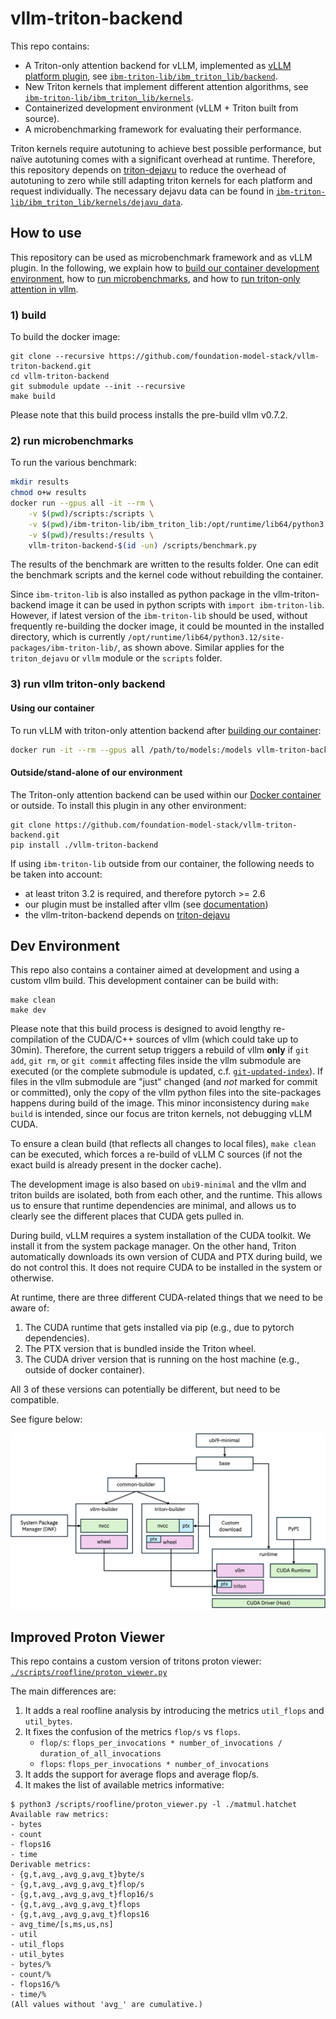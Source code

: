 # vllm-triton-backend

This repo contains:

- A Triton-only attention backend for vLLM, implemented as [vLLM platform plugin](https://docs.vllm.ai/en/latest/design/plugin_system.html), see [`ibm-triton-lib/ibm_triton_lib/backend`](./ibm-triton-lib/ibm_triton_lib/backend/). 
- New Triton kernels that implement different attention algorithms, see [`ibm-triton-lib/ibm_triton_lib/kernels`](./ibm-triton-lib/ibm_triton_lib/kernels/).
- Containerized development environment (vLLM + Triton built from source). 
- A microbenchmarking framework for evaluating their performance. 

Triton kernels require autotuning to achieve best possible performance, but naïve autotuning comes with a significant overhead at runtime. Therefore, this repository depends on [triton-dejavu](https://github.com/IBM/triton-dejavu) to reduce the overhead of autotuning to zero while still adapting triton kernels for each platform and request individually. The necessary dejavu data can be found in [`ibm-triton-lib/ibm_triton_lib/kernels/dejavu_data`](./ibm-triton-lib/ibm_triton_lib/kernels/dejavu_data/).

## How to use

This repository can be used as microbenchmark framework and as vLLM plugin. In the following, we explain how to [build our container development environment](#1-build), how to [run microbenchmarks](#2-run-microbenchmarks), and how to [run triton-only attention in vllm](#3-run-vllm-triton-only-backend).

### 1) build

To build the docker image:
```
git clone --recursive https://github.com/foundation-model-stack/vllm-triton-backend.git
cd vllm-triton-backend
git submodule update --init --recursive
make build
```

Please note that this build process installs the pre-build vllm v0.7.2. 

### 2) run microbenchmarks

To run the various benchmark:
```bash
mkdir results
chmod o+w results
docker run --gpus all -it --rm \
    -v $(pwd)/scripts:/scripts \
    -v $(pwd)/ibm-triton-lib/ibm_triton_lib:/opt/runtime/lib64/python3.12/site-packages/ibm_triton_lib \
    -v $(pwd)/results:/results \
    vllm-triton-backend-$(id -un) /scripts/benchmark.py
```
The results of the benchmark are written to the results folder. 
One can edit the benchmark scripts and the kernel code without rebuilding the container.

Since `ibm-triton-lib` is also installed as python package in the vllm-triton-backend image it can be used in python scripts with `import ibm-triton-lib`.
However, if latest version of the `ibm-triton-lib` should be used, without frequently re-building the docker image, it could be mounted in the installed directory, which is currently `/opt/runtime/lib64/python3.12/site-packages/ibm-triton-lib/`, as shown above. Similar applies for the `triton_dejavu` or `vllm` module or the `scripts` folder.

### 3) run vllm triton-only backend

#### Using our container

To run vLLM with triton-only attention backend after [building our container](#1-build):
```bash
docker run -it --rm --gpus all /path/to/models:/models vllm-triton-backend-$(id -un):latest -m vllm.entrypoints.openai.api_server --model /models/granite3.1-8b/base/

```

#### Outside/stand-alone of our environment

The Triton-only attention backend can be used within our [Docker container](#dev-environment) or outside. 
To install this plugin in any other environment:
```
git clone https://github.com/foundation-model-stack/vllm-triton-backend.git
pip install ./vllm-triton-backend
```

If using `ibm-triton-lib` outside from our container, the following needs to be taken into account:

- at least triton 3.2 is required, and therefore pytorch >= 2.6
- our plugin must be installed after vllm (see [documentation](https://docs.vllm.ai/en/latest/design/plugin_system.html))
- the vllm-triton-backend depends on [triton-dejavu](https://github.com/IBM/triton-dejavu)


## Dev Environment

This repo also contains a container aimed at development and using a custom vllm build. 
This development container can be build with:
```
make clean
make dev
```

Please note that this build process is designed to avoid lengthy re-compilation of the CUDA/C++ sources of vllm (which could take up to 30min). Therefore, the current setup triggers a rebuild of vllm **only** if `git add`, `git rm`, or `git commit` affecting files inside the vllm submodule are executed (or the complete submodule is updated, c.f. [`git-updated-index`](https://git-scm.com/docs/git-update-index)). If files in the vllm submodule are "just" changed (and *not* marked for commit or committed), only the copy of the vllm python files into the site-packages happens during build of the image. This minor inconsistency during `make build` is intended, since our focus are triton kernels, not debugging vLLM CUDA.

To ensure a clean build (that reflects all changes to local files), `make clean` can be executed, which forces a re-build of vLLM C sources (if not the exact build is already present in the docker cache).

The development image is also based on `ubi9-minimal` and the vllm and triton builds are isolated, both from each other, and the runtime. 
This allows us to ensure that runtime dependencies are minimal, and allows us to clearly see the different places that CUDA gets pulled in.

During build, vLLM requires a system installation of the CUDA toolkit. We install it from the system package manager.
On the other hand, Triton automatically downloads its own version of CUDA and PTX during build, we do not control this. 
It does not require CUDA to be installed in the system or otherwise.

At runtime, there are three different CUDA-related things that we need to be aware of:
1. The CUDA runtime that gets installed via pip (e.g., due to pytorch dependencies).
2. The PTX version that is bundled inside the Triton wheel.
3. The CUDA driver version that is running on the host machine (e.g., outside of docker container).

All 3 of these versions can potentially be different, but need to be compatible. 

See figure below:

![dev environment](./doc/dev-env.png)


## Improved Proton Viewer

This repo contains a custom version of tritons proton viewer: [`./scripts/roofline/proton_viewer.py`](./scripts/roofline/proton_viewer.py)

The main differences are:
1. It adds a real roofline analysis by introducing the metrics `util_flops` and `util_bytes`.
2. It fixes the confusion of the metrics `flop/s` vs `flops`. 
    - `flop/s`: `flops_per_invocations * number_of_invocations / duration_of_all_invocations`
    - `flops`: `flops_per_invocations * number_of_invocations`
3. It adds the support for average flops and average flop/s.
4. It makes the list of available metrics informative: 

```
$ python3 /scripts/roofline/proton_viewer.py -l ./matmul.hatchet 
Available raw metrics:
- bytes
- count
- flops16
- time
Derivable metrics:
- {g,t,avg_,avg_g,avg_t}byte/s
- {g,t,avg_,avg_g,avg_t}flop/s
- {g,t,avg_,avg_g,avg_t}flop16/s
- {g,t,avg_,avg_g,avg_t}flops
- {g,t,avg_,avg_g,avg_t}flops16
- avg_time/[s,ms,us,ns]
- util
- util_flops
- util_bytes
- bytes/%
- count/%
- flops16/%
- time/%
(All values without 'avg_' are cumulative.)
```
